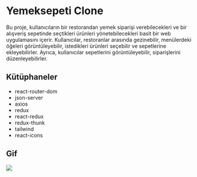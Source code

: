 # Yemeksepeti Clone

Bu proje, kullanıcıların bir restorandan yemek siparişi verebilecekleri ve bir alışveriş sepetinde seçtikleri ürünleri yönetebilecekleri basit bir web uygulamasını içerir. Kullanıcılar, restoranlar arasında gezinebilir, menülerdeki öğeleri görüntüleyebilir, istedikleri ürünleri seçebilir ve sepetlerine ekleyebilirler. Ayrıca, kullanıcılar sepetlerini görüntüleyebilir, siparişlerini düzenleyebilirler.

## Kütüphaneler

- react-router-dom
- json-server
- axios
- redux
- react-redux
- redux-thunk
- tailwind
- react-icons

## Gif

<img src="thunksepeti.gif" />
